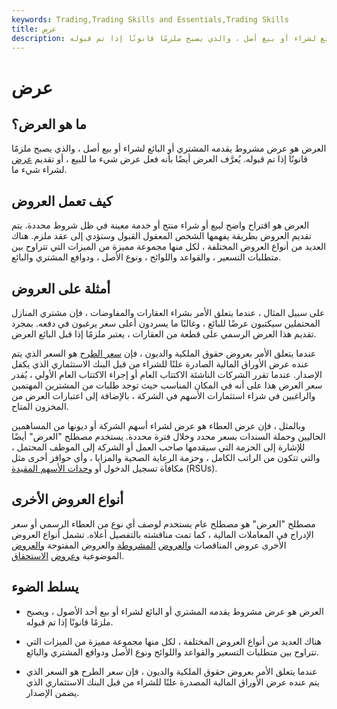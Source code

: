 ```yaml
---
keywords: Trading,Trading Skills and Essentials,Trading Skills
title: عرض
description: العرض هو عرض مشروط يقدمه المشتري أو البائع لشراء أو بيع أصل ، والذي يصبح ملزمًا قانونًا إذا تم قبوله.
---
```


# عرض
## ما هو العرض؟

العرض هو عرض مشروط يقدمه المشتري أو البائع لشراء أو بيع أصل ، والذي يصبح ملزمًا قانونًا إذا تم قبوله. يُعرَّف العرض أيضًا بأنه فعل عرض شيء ما للبيع ، أو تقديم [عرض](/bid) لشراء شيء ما.

## كيف تعمل العروض

العرض هو اقتراح واضح لبيع أو شراء منتج أو خدمة معينة في ظل شروط محددة. يتم تقديم العروض بطريقة يفهمها الشخص المعقول القبول وستؤدي إلى عقد ملزم. هناك العديد من أنواع العروض المختلفة ، لكل منها مجموعة مميزة من الميزات التي تتراوح بين متطلبات التسعير ، والقواعد واللوائح ، ونوع الأصل ، ودوافع المشتري والبائع.

## أمثلة على العروض

على سبيل المثال ، عندما يتعلق الأمر بشراء العقارات والمفاوضات ، فإن مشتري المنازل المحتملين سيكتبون عرضًا للبائع ، وغالبًا ما يسردون أعلى سعر يرغبون في دفعه. بمجرد تقديم هذا العرض الرسمي على قطعة من العقارات ، يعتبر ملزمًا إذا قبل البائع العرض.

عندما يتعلق الأمر بعروض حقوق الملكية والديون ، فإن [سعر الطرح](/offeringprice) هو السعر الذي يتم عنده عرض الأوراق المالية الصادرة علنًا للشراء من قبل البنك الاستثماري الذي يكفل الإصدار. عندما تقرر الشركات الناشئة الاكتتاب العام أو إجراء الاكتتاب العام الأولي ، يُقدر سعر العرض هذا على أنه في المكان المناسب حيث توجد طلبات من المشترين المهتمين والراغبين في شراء استثمارات الأسهم في الشركة ، بالإضافة إلى اعتبارات العرض من المخزون المتاح.

وبالمثل ، فإن عرض العطاء هو عرض لشراء أسهم الشركة أو ديونها من المساهمين الحاليين وحملة السندات بسعر محدد وخلال فترة محددة. يستخدم مصطلح "العرض" أيضًا للإشارة إلى الحزمة التي سيقدمها صاحب العمل أو الشركة إلى الموظف المحتمل ، والتي تتكون من الراتب الكامل ، وحزمة الرعاية الصحية والمزايا ، وأي حوافز أخرى مثل مكافأة تسجيل الدخول أو [وحدات الأسهم المقيدة](/restricted-stock-unit) (RSUs).

## أنواع العروض الأخرى

مصطلح "العرض" هو مصطلح عام يستخدم لوصف أي نوع من العطاء الرسمي أو سعر الإدراج في المعاملات المالية ، كما تمت مناقشته بالتفصيل أعلاه. تشمل أنواع العروض الأخرى عروض المناقصات [والعروض](/tenderoffer) [المشروطة](/conditional-offer) والعروض المفتوحة [والعروض](/openoffer) الموضوعية [وعروض](/subject-offer) [الاستحقاق](/entitlement-offer).

## يسلط الضوء

- العرض هو عرض مشروط يقدمه المشتري أو البائع لشراء أو بيع أحد الأصول ، ويصبح ملزمًا قانونًا إذا تم قبوله.

- هناك العديد من أنواع العروض المختلفة ، لكل منها مجموعة مميزة من الميزات التي تتراوح بين متطلبات التسعير والقواعد واللوائح ونوع الأصل ودوافع المشتري والبائع.

- عندما يتعلق الأمر بعروض حقوق الملكية والديون ، فإن سعر الطرح هو السعر الذي يتم عنده عرض الأوراق المالية المصدرة علنًا للشراء من قبل البنك الاستثماري الذي يضمن الإصدار.

